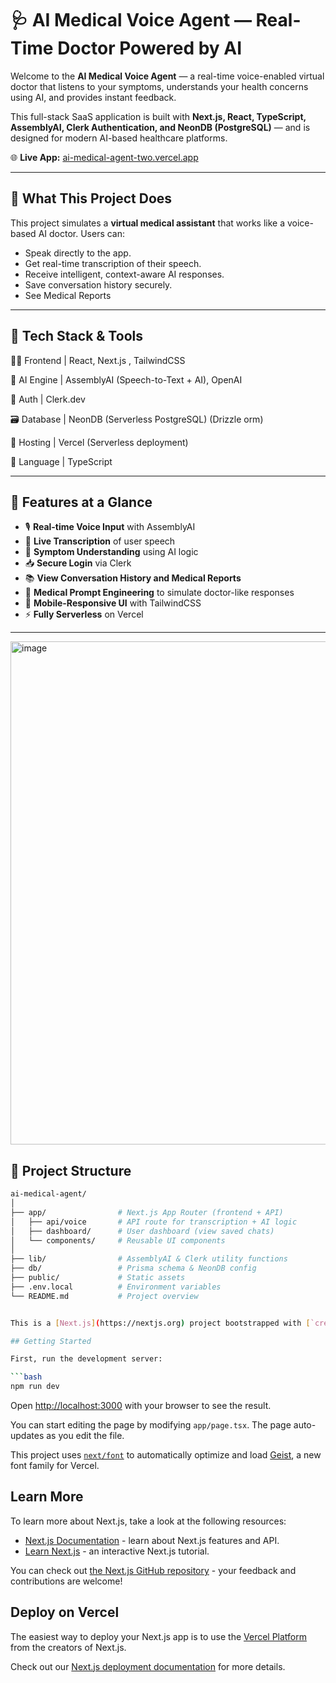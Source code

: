 # 🩺 AI Medical Voice Agent — Real-Time Doctor Powered by AI

Welcome to the **AI Medical Voice Agent** — a real-time voice-enabled virtual doctor that listens to your symptoms, understands your health concerns using AI, and provides instant feedback.

This full-stack SaaS application is built with **Next.js, React, TypeScript, AssemblyAI, Clerk Authentication, and NeonDB (PostgreSQL)** — and is designed for modern AI-based healthcare platforms.

🌐 **Live App:** [ai-medical-agent-two.vercel.app](https://ai-medical-agent-two.vercel.app)

---

## 🧠 What This Project Does

This project simulates a **virtual medical assistant** that works like a voice-based AI doctor. Users can:

- Speak directly to the app.
- Get real-time transcription of their speech.
- Receive intelligent, context-aware AI responses.
- Save conversation history securely.
- See Medical Reports
---

## 🔧 Tech Stack & Tools

🧑‍💻 Frontend   | React, Next.js , TailwindCSS 

🧠 AI Engine  | AssemblyAI (Speech-to-Text + AI),  OpenAI 

🔐 Auth       | Clerk.dev         

🗃️ Database   | NeonDB (Serverless PostgreSQL) (Drizzle orm)

🔌 Hosting    | Vercel (Serverless deployment)   

🧰 Language   | TypeScript                    

---

## 🚀 Features at a Glance

- 🎙️ **Real-time Voice Input** with AssemblyAI
- 🧾 **Live Transcription** of user speech
- 🧠 **Symptom Understanding** using AI logic
- 📥 **Secure Login** via Clerk
- 📚 **View Conversation History and Medical Reports**
- 🧪 **Medical Prompt Engineering** to simulate doctor-like responses
- 📱 **Mobile-Responsive UI** with TailwindCSS
- ⚡ **Fully Serverless** on Vercel

---
<img width="1881" height="805" alt="image" src="https://github.com/user-attachments/assets/9882c162-8fe5-42ac-bcc4-87f07f063fe4" />


## 📂 Project Structure

```bash
ai-medical-agent/
│
├── app/                # Next.js App Router (frontend + API)
│   ├── api/voice       # API route for transcription + AI logic
│   ├── dashboard/      # User dashboard (view saved chats)
│   └── components/     # Reusable UI components
│
├── lib/                # AssemblyAI & Clerk utility functions
├── db/                 # Prisma schema & NeonDB config
├── public/             # Static assets
├── .env.local          # Environment variables
└── README.md           # Project overview


This is a [Next.js](https://nextjs.org) project bootstrapped with [`create-next-app`](https://nextjs.org/docs/app/api-reference/cli/create-next-app).

## Getting Started

First, run the development server:

```bash
npm run dev
```

Open [http://localhost:3000](http://localhost:3000) with your browser to see the result.

You can start editing the page by modifying `app/page.tsx`. The page auto-updates as you edit the file.

This project uses [`next/font`](https://nextjs.org/docs/app/building-your-application/optimizing/fonts) to automatically optimize and load [Geist](https://vercel.com/font), a new font family for Vercel.

## Learn More

To learn more about Next.js, take a look at the following resources:

- [Next.js Documentation](https://nextjs.org/docs) - learn about Next.js features and API.
- [Learn Next.js](https://nextjs.org/learn) - an interactive Next.js tutorial.

You can check out [the Next.js GitHub repository](https://github.com/vercel/next.js) - your feedback and contributions are welcome!

## Deploy on Vercel

The easiest way to deploy your Next.js app is to use the [Vercel Platform](https://vercel.com/new?utm_medium=default-template&filter=next.js&utm_source=create-next-app&utm_campaign=create-next-app-readme) from the creators of Next.js.

Check out our [Next.js deployment documentation](https://nextjs.org/docs/app/building-your-application/deploying) for more details.
